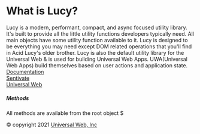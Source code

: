 # What is Lucy?

Lucy is a modern, performant, compact, and async focused utility library.
It's built to provide all the little utility functions developers typically need.
All main objects have some utility function available to it.
Lucy is designed to be everything you may need except DOM related operations that you'll find in Acid Lucy's older brother.
Lucy is also the default utility library for the Universal Web & is used for building Universal Web Apps.
UWA(Universal Web Apps) build themselves based on user actions and application state.  
[Documentation](https://acidjs.com)  
[Sentivate](https://sentivate.com)  
[Universal Web](https://universalweb.io)

##### Methods

All methods are available from the root object \$

© copyright 2021 [Universal Web, Inc](https://universalweb.io)

